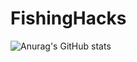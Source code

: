 # FishingHacks


![Anurag's GitHub stats](https://github-readme-stats.vercel.app/api?username=anuraghazra&show_icons=true&theme=dracula)
